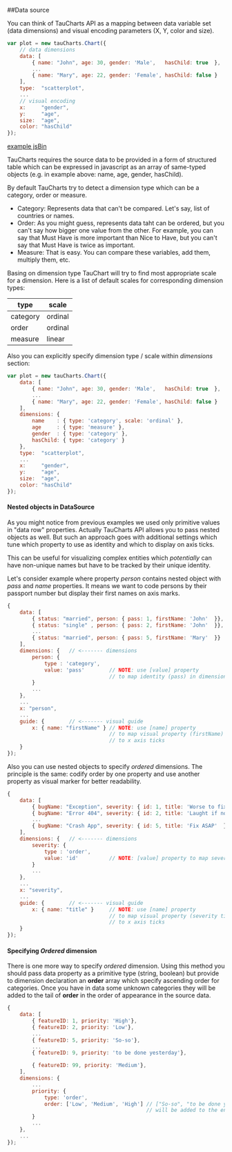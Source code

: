 ##Data source

You can think of TauCharts API as a mapping between data variable set (data dimensions) and visual encoding parameters (X, Y, color and size).

```javascript
var plot = new tauCharts.Chart({
    // data dimensions
    data: [
        { name: "John", age: 30, gender: 'Male',   hasChild: true  },
        ...
        { name: "Mary", age: 22, gender: 'Female', hasChild: false }
    ],
    type:  "scatterplot",
    ...
    // visual encoding
    x:     "gender",
    y:     "age",
    size:  "age",
    color: "hasChild"
});
```

[example jsBin](http://jsbin.com/hazelanari/2/embed?output&height=500px)

TauCharts requires the source data to be provided in a form of structured table which can be expressed in javascript as an array of same-typed objects (e.g. in example above: name, age, gender, hasChild).

By default TauCharts try to detect a dimension type which can be a category, order or measure.

* Category: Represents data that can't be compared. Let's say, list of countries or names.
* Order: As you might guess, represents data taht can be ordered, but you can't say how bigger one value from the other. For example, you can say that Must Have is more important than Nice to Have, but you can't say that Must Have is twice as important.
* Measure: That is easy. You can compare these variables, add them, multiply them, etc.

Basing on dimension type TauChart will try to find most appropriate scale for a dimension. Here is a list of default scales for corresponding dimension types:

| type | scale |
| -- | -- |
| category | ordinal |
| order | ordinal |
| measure | linear |

Also you can explicitly specify dimension type / scale within *dimensions* section:

```javascript
var plot = new tauCharts.Chart({
    data: [
        { name: "John", age: 30, gender: 'Male',   hasChild: true  },
        ...
        { name: "Mary", age: 22, gender: 'Female', hasChild: false }
    ],
    dimensions: {
        name    : { type: 'category', scale: 'ordinal' },
        age     : { type: 'measure' },
        gender  : { type: 'category' },
        hasChild: { type: 'category' }
    },
    type:  "scatterplot",
    ...
    x:     "gender",
    y:     "age",
    size:  "age",
    color: "hasChild"
});
```

#### Nested objects in DataSource

As you might notice from previous examples we used only primitive values in "data row" properties. Actually TauCharts API allows you to pass nested objects as well. But such an approach goes with additional settings which tune which property to use as identity and which to display on axis ticks.

This can be useful for visualizing complex entities which *potentially* can have non-unique names but have to be tracked by their unique identity.

Let's consider example where property *person* contains nested object with *pass* and *name* properties. It means we want to code persons by their passport number but display their first names on axis marks.

```javascript
{
    data: [
        { status: "married", person: { pass: 1, firstName: 'John'  }},
        { status: "single" , person: { pass: 2, firstName: 'John'  }},
        ...
        { status: "married", person: { pass: 5, firstName: 'Mary'  }}
    ],
    dimensions: {   // <------- dimensions
        person: {
            type : 'category',
            value: 'pass'        // NOTE: use [value] property
                                 // to map identity (pass) in dimensions
        }
        ...
    },
    ...
    x: "person",
    ...
    guide: {        // <------- visual guide
        x: { name: "firstName" } // NOTE: use [name] property
                                 // to map visual property (firstName)
                                 // to x axis ticks
    }
});
```

Also you can use nested objects to specify *ordered* dimensions. The principle is the same: codify order by one property and use another property as visual marker for better readability.

```javascript
{
    data: [
        { bugName: "Exception", severity: { id: 1, title: 'Worse to fix it'  }},
        { bugName: "Error 404", severity: { id: 2, title: 'Laught if notice'  }},
        ...
        { bugName: "Crash App", severity: { id: 5, title: 'Fix ASAP'  }}
    ],
    dimensions: {   // <------- dimensions
        severity: {
            type : 'order',
            value: 'id'          // NOTE: [value] property to map severity id
        }
        ...
    },
    ...
    x: "severity",
    ...
    guide: {        // <------- visual guide
        x: { name: "title" }     // NOTE: use [name] property
                                 // to map visual property (severity title)
                                 // to x axis ticks
    }
});
```

#### Specifying *Ordered* dimension

There is one more way to specify *ordered* dimension.
Using this method you should pass data property as a primitive type (string, boolean) but provide to dimension declaration an **order** array which specify ascending order for categories. Once you have in data some unknown categories they will be added to the tail of **order** in the order of appearance in the source data.

```javascript
{
    data: [
        { featureID: 1, priority: 'High'},
        { featureID: 2, priority: 'Low'},
        ...
        { featureID: 5, priority: 'So-so'},
        ...
        { featureID: 9, priority: 'to be done yesterday'},

        { featureID: 99, priority: 'Medium'},
    ],
    dimensions: {
        ...
        priority: {
            type: 'order',
            order: ['Low', 'Medium', 'High'] // ["So-so", "to be done yesterday"]
                                             // will be added to the end of order
        }
        ...
    },
    ...
});
```
